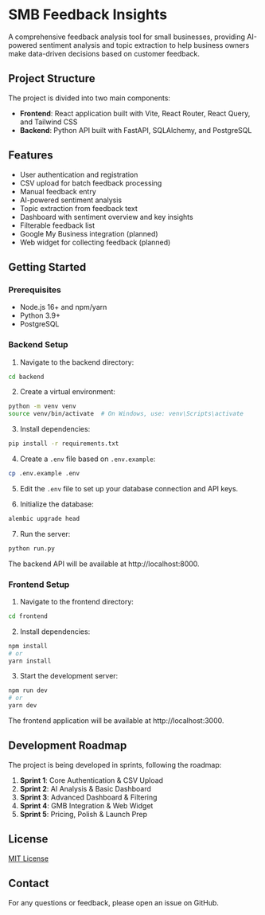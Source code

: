 # SMB Feedback Insights

A comprehensive feedback analysis tool for small businesses, providing AI-powered sentiment analysis and topic extraction to help business owners make data-driven decisions based on customer feedback.

## Project Structure

The project is divided into two main components:

- **Frontend**: React application built with Vite, React Router, React Query, and Tailwind CSS
- **Backend**: Python API built with FastAPI, SQLAlchemy, and PostgreSQL

## Features

- User authentication and registration
- CSV upload for batch feedback processing
- Manual feedback entry
- AI-powered sentiment analysis
- Topic extraction from feedback text
- Dashboard with sentiment overview and key insights
- Filterable feedback list
- Google My Business integration (planned)
- Web widget for collecting feedback (planned)

## Getting Started

### Prerequisites

- Node.js 16+ and npm/yarn
- Python 3.9+
- PostgreSQL

### Backend Setup

1. Navigate to the backend directory:

```bash
cd backend
```

2. Create a virtual environment:

```bash
python -m venv venv
source venv/bin/activate  # On Windows, use: venv\Scripts\activate
```

3. Install dependencies:

```bash
pip install -r requirements.txt
```

4. Create a `.env` file based on `.env.example`:

```bash
cp .env.example .env
```

5. Edit the `.env` file to set up your database connection and API keys.

6. Initialize the database:

```bash
alembic upgrade head
```

7. Run the server:

```bash
python run.py
```

The backend API will be available at http://localhost:8000.

### Frontend Setup

1. Navigate to the frontend directory:

```bash
cd frontend
```

2. Install dependencies:

```bash
npm install
# or
yarn install
```

3. Start the development server:

```bash
npm run dev
# or
yarn dev
```

The frontend application will be available at http://localhost:3000.

## Development Roadmap

The project is being developed in sprints, following the roadmap:

1. **Sprint 1**: Core Authentication & CSV Upload
2. **Sprint 2**: AI Analysis & Basic Dashboard
3. **Sprint 3**: Advanced Dashboard & Filtering
4. **Sprint 4**: GMB Integration & Web Widget
5. **Sprint 5**: Pricing, Polish & Launch Prep

## License

[MIT License](LICENSE)

## Contact

For any questions or feedback, please open an issue on GitHub.